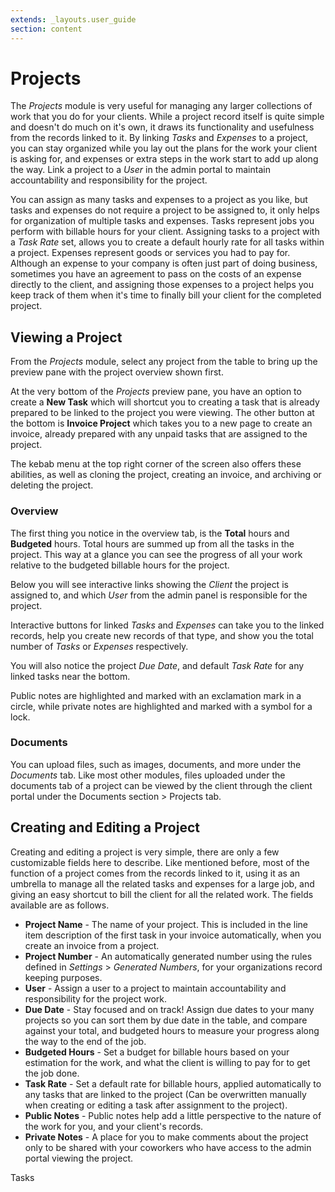 ```yaml
---
extends: _layouts.user_guide 
section: content
---
```


# Projects

The *Projects* module is very useful for managing any larger collections of work that you do for your clients.  While a project record itself is quite simple and doesn't do much on it's own, it draws its functionality and usefulness from the records linked to it.  By linking *Tasks* and *Expenses* to a project, you can stay organized while you lay out the plans for the work your client is asking for, and expenses or extra steps in the work start to add up along the way.  Link a project to a *User* in the admin portal to maintain accountability and responsibility for the project.  

You can assign as many tasks and expenses to a project as you like, but tasks and expenses do not require a project to be assigned to, it only helps for organization of multiple tasks and expenses. Tasks represent jobs you perform with billable hours for your client.  Assigning tasks to a project with a *Task Rate* set, allows you to create a default hourly rate for all tasks within a project.  Expenses represent goods or services you had to pay for.  Although an expense to your company is often just part of doing business, sometimes you have an agreement to pass on the costs of an expense directly to the client, and assigning those expenses to a project helps you keep track of them when it's time to finally bill your client for the completed project.

## Viewing a Project

From the *Projects* module, select any project from the table to bring up the preview pane with the project overview shown first.

At the very bottom of the *Projects* preview pane, you have an option to create a **New Task** which will shortcut you to creating a task that is already prepared to be linked to the project you were viewing.  The other button at the bottom is **Invoice Project** which takes you to a new page to create an invoice, already prepared with any unpaid tasks that are assigned to the project.

The kebab menu at the top right corner of the screen also offers these abilities, as well as cloning the project, creating an invoice, and archiving or deleting the project.

### Overview

The first thing you notice in the overview tab, is the **Total** hours and **Budgeted** hours.  Total hours are summed up from all the tasks in the project.  This way at a glance you can see the progress of all your work relative to the budgeted billable hours for the project.  

Below you will see interactive links showing the *Client* the project is assigned to, and which *User* from the admin panel is responsible for the project.

Interactive buttons for linked *Tasks* and *Expenses* can take you to the linked records, help you create new records of that type, and show you the total number of *Tasks* or *Expenses* respectively.

You will also notice the project *Due Date*, and default *Task Rate* for any linked tasks near the bottom.  

Public notes are highlighted and marked with an exclamation mark in a circle, while private notes are highlighted and marked with a symbol for a lock.

### Documents

You can upload files, such as images, documents, and more under the *Documents* tab.  Like most other modules, files uploaded under the documents tab of a project can be viewed by the client through the client portal under the Documents section > Projects tab.

## Creating and Editing a Project

Creating and editing a project is very simple, there are only a few customizable fields here to describe.  Like mentioned before, most of the function of a project comes from the records linked to it, using it as an umbrella to manage all the related tasks and expenses for a large job, and giving an easy shortcut to bill the client for all the related work.  The fields available are as follows.

* **Project Name** - The name of your project.  This is included in the line item description of the first task in your invoice automatically, when you create an invoice from a project.
* **Project Number** - An automatically generated number using the rules defined in *Settings* > *Generated Numbers*, for your organizations record keeping purposes.
* **User** - Assign a user to a project to maintain accountability and responsibility for the project work.
* **Due Date** - Stay focused and on track!  Assign due dates to your many projects so you can sort them by due date in the table, and compare against your total, and budgeted hours to measure your progress along the way to the end of the job.
* **Budgeted Hours** - Set a budget for billable hours based on your estimation for the work, and what the client is willing to pay for to get the job done.
* **Task Rate** - Set a default rate for billable hours, applied automatically to any tasks that are linked to the project (Can be overwritten manually when creating or editing a task after assignment to the project).
* **Public Notes** - Public notes help add a little perspective to the nature of the work for you, and your client's records.
* **Private Notes** - A place for you to make comments about the project only to be shared with your coworkers who have access to the admin portal viewing the project.

<x-next url=/docs/tasks>Tasks</x-next>
